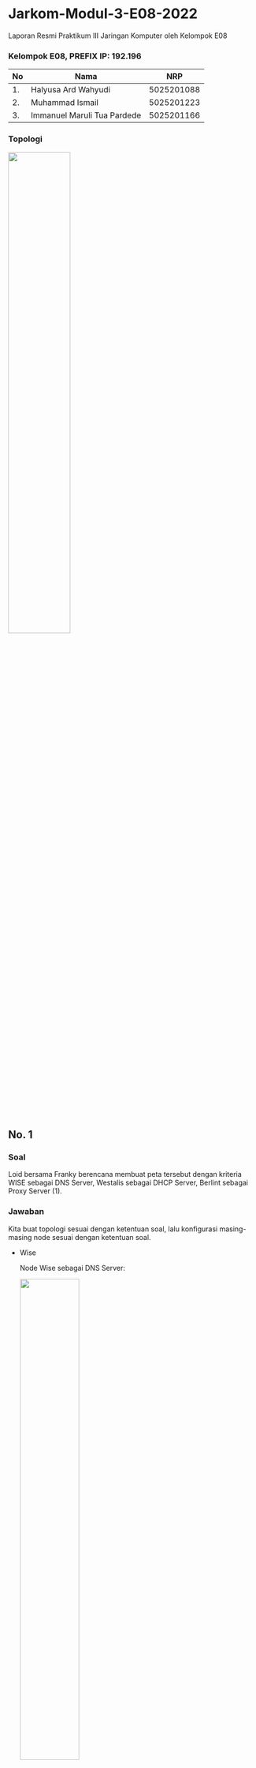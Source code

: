 # Jarkom-Modul-3-E08-2022
Laporan Resmi Praktikum III Jaringan Komputer oleh Kelompok E08
### Kelompok E08, PREFIX IP: 192.196
| **No** | **Nama** | **NRP** |
| - | - | - |
| 1. | Halyusa Ard Wahyudi | 5025201088 |
| 2. | Muhammad Ismail | 5025201223 |
| 3. | Immanuel Maruli Tua Pardede | 5025201166 |

### Topologi
<img src="https://github.com/halyusa16/Jarkom-Modul-3-E08-2022/blob/main/img/Topologi.png" width=50%>

## No. 1
### Soal
Loid bersama Franky berencana membuat peta tersebut dengan kriteria WISE sebagai DNS Server, Westalis sebagai DHCP Server, Berlint sebagai Proxy Server (1).

### Jawaban
Kita buat topologi sesuai dengan ketentuan soal, lalu konfigurasi masing-masing node sesuai dengan ketentuan soal.

<ul>
  <li>Wise</li>
  
Node Wise sebagai DNS Server:

<img src="https://github.com/halyusa16/Jarkom-Modul-3-E08-2022/blob/main/img/No1_Wise.png" width=50%>

 <li>Westalis</li>
  
Node Westalis sebagai DHCP Server:

<img src="https://github.com/halyusa16/Jarkom-Modul-3-E08-2022/blob/main/img/No1_Westalis.png" width=50%>

 <li>Berlint</li> 
  
Node Berlint sebagai Proxy Server:

<img src="https://github.com/halyusa16/Jarkom-Modul-3-E08-2022/blob/main/img/No1_Berlint.png" width=50%>

## No. 2
### Soal
Ostania sebagai DHCP Relay (2).

### Jawaban
  
Konfigurasi Node Ostania sesuai dengan untuk DHCP Relay.
  
<img src="https://github.com/halyusa16/Jarkom-Modul-3-E08-2022/blob/main/img/No2_Ostania.png" width=50%>

## No. 3
### Soal
Client yang melalui Switch1 mendapatkan range IP dari [prefix IP].1.50 - [prefix IP].1.88 dan [prefix IP].1.120 - [prefix IP].1.155

### Jawaban
  
Pada node Westalis (sebagai DHCP Server), kita tambahkan script berikut ke dalam file konfigurasi dhcp server dengan menggunakan command `nano /etc/dhcp/dhcpd.conf`. Pada script tersebut, kita menggunakan nid subnet 192.196.1.0 karena Switch1.

```
subnet  192.196.1.0 netmask 255.255.255.0 {
    range 192.196.1.50  192.196.1.88;
    range  192.196.1.120 192.196.1.155;
    option routers  192.196.1.1;
    option broadcast-address  192.196.1.255;
    option domain-name-servers 192.196.2.2;
    default-lease-time 360;
    max-lease-time 7200;
}
```

Kemudian, restart dhcp server pada node Westalis dengan menggunakan command `service isc-dhcp-server restart`.

Pada klien (node SSS dan Garden), atur konfigurasi jaringannya dengan cara klik kanan pada masing-masing node, lalu pilih **configure** dan **edit network configuration**. Setelah masukkan script berikut.

```
  auto eth0
  iface eth0 inet dhcp
```

Lalu, restart klien (node SSS dan Garden). Untuk mengecek apakah kita sudah berhasil memberikan IP dinamis lewat DHCP, lihat IP masing-masing klien dengan menggunakan command `ip a` pada web console.
  
## No. 4
### Soal
Client yang melalui Switch3 mendapatkan range IP dari [prefix IP].3.10 - [prefix IP].3.30 dan [prefix IP].3.60 - [prefix IP].3.85

### Jawaban
  
Pada node Westalis (sebagai DHCP Server), kita tambahkan script berikut ke dalam file konfigurasi dhcp server dengan menggunakan command `nano /etc/dhcp/dhcpd.conf`. Pada script tersebut, kita menggunakan nid subnet 192.196.3.0 karena Switch3.

```
subnet  192.196.3.0 netmask 255.255.255.0 {
    range 192.196.3.10  192.196.3.30;
    range  192.196.3.60 192.196.3.85;
    option routers  192.196.3.1;
    option broadcast-address  192.196.3.255;
    option domain-name-servers 192.196.2.2;
    default-lease-time 360;
    max-lease-time 7200;
}
```

Kemudian, restart dhcp server pada node Westalis dengan menggunakan command `service isc-dhcp-server restart`.

Pada klien (node Eden, NewstonCastle, dan KemonoPark), atur konfigurasi jaringannya dengan cara klik kanan pada masing-masing node, lalu pilih **configure** dan **edit network configuration**. Setelah masukkan script berikut.

```
  auto eth0
  iface eth0 inet dhcp
```

Lalu, restart klien (node Eden, NewstonCastle, dan KemonoPark). Untuk mengecek apakah kita sudah berhasil memberikan IP dinamis lewat DHCP, lihat IP masing-masing klien dengan menggunakan command `ip a` pada web console.

## No. 5

Client mendapatkan DNS dari WISE dan client dapat terhubung dengan internet melalui DNS tersebut.

### Jawaban

Menambahkan forwarders pada `/etc/bind/named.conf.options` pada WISE

```text
options {
        directory "/var/cache/bind";

        forwarders {
                192.196.122.1;
        };

        // dnssec-validation auto;
        allow-query{any;};
        auth-nxdomain no;    # conform to RFC1035
        listen-on-v6 { any; };
};
```

## No. 6

Lama waktu DHCP server meminjamkan alamat IP kepada Client yang melalui Switch1 selama 5 menit sedangkan pada client yang melalui Switch3 selama 10 menit. Dengan waktu maksimal yang dialokasikan untuk peminjaman alamat IP selama 115 menit.

### Jawaban

Pada **Westalis** (DHCP Server) Buka`/etc/dhcp/dhcpd.conf`

Lalu pada network `192.196.1.0` tambahkan `default-lease-time 300;` untuk mengatur waktu minimumnya yaitu 5 menit atau 300 detik dan `max-lease-time 6900;` untuk mengatur waktu maksimal yang dialokasikan untuk peminjaman alamat IP selama 115 menit atau 6900 detik. 

```text
subnet  192.196.1.0 netmask 255.255.255.0 {
    range 192.196.1.50  192.196.1.88;
    range  192.196.1.120 192.196.1.155;
    option routers  192.196.1.1;
    option broadcast-address  192.196.1.255;
    option domain-name-servers 192.196.2.2;
    default-lease-time 300;
    max-lease-time 6900;
}

```

Lalu pada network `192.196.3.0` tambahkan `default-lease-time 600;` untuk mengatur waktu minimumnya yaitu 10 menit atau 300 detik dan `max-lease-time 6900;` untuk mengatur waktu maksimal yang dialokasikan untuk peminjaman alamat IP selama 115 menit atau 6900 detik.

```text
subnet  192.196.3.0 netmask 255.255.255.0 {
    range 192.196.3.10  192.196.3.30;
    range  192.196.3.60 192.196.3.85;
    option routers  192.196.3.1;
    option broadcast-address  192.196.3.255;
    option domain-name-servers 192.196.2.2;
    default-lease-time 600;
    max-lease-time 6900;
}
```

## No. 7
Loid dan Franky berencana menjadikan Eden sebagai server untuk pertukaran informasi dengan alamat IP yang tetap dengan IP [prefix IP].3.13

### Jawaban 

Pada **Eden** kita perlu menambahkan `hwaddress` dari **Eden** . Dapat dicari dengan perintah `ip a` sehingga diperoleh `22:f3:68:ec:27:30`. tambahkan address tersebut ke konfigurasi IP **Eden**. 

```text
auto eth0
iface eth0 inet dhcp
hwaddress ether 22:f3:68:ec:27:30
```

Setelah itu, kita menuju **Westalis** buka`/etc/dhcp/dhcpd.conf` dan tambahkan

```text
.....

host Eden {
    hardware ethernet 22:f3:68:ec:27:30;
    fixed-address 192.196.3.13;
}
